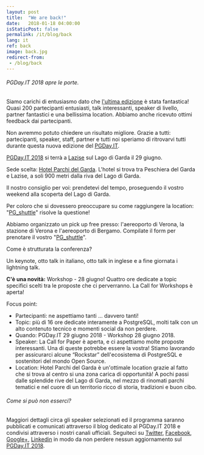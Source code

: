 ```yaml
---
layout: post
title:  "We are back!"
date:   2018-01-18 04:00:00
isStaticPost: false
permalink: /it/blog/back
lang: it
ref: back
image: back.jpg
redirect-from:
 - /blog/back
---
```


<h6>PGDay.IT 2018 apre le porte.</h6>

Siamo carichi di entusiasmo dato che [l'ultima edizione](https://2017.pgday.it/it/) è stata fantastica!
Quasi 200 partecipanti entusiasti, talk interessanti, speaker di livello, partner fantastici e una bellissima location. Abbiamo anche ricevuto ottimi feedback dai partecipanti.

Non avremmo potuto chiedere un risultato migliore.
Grazie a tutti: partecipanti, speaker, staff, partner e tutti noi speriamo di ritrovarvi tutti durante questa nuova edizione del [PGDay.IT](https://2018.pgday.it/it/).

[PGDay.IT 2018](https://2018.pgday.it/it/) si terrà a [Lazise](https://2018.pgday.it/it/logistics/) sul Lago di Garda il 29 giugno.

Sede scelta: [Hotel Parchi del Garda](https://2018.pgday.it/it/logistics/). L'hotel si trova tra Peschiera del Garda e Lazise, a soli 900 metri dalla riva del Lago di Garda.

Il nostro consiglio per voi: prendetevi del tempo, proseguendo il vostro weekend alla scoperta del Lago di Garda.

Per coloro che si dovessero preoccupare su come raggiungere la location: "[PG_shuttle](https://docs.google.com/forms/d/e/1FAIpQLSfcysiZlJ2rT7LsV8kU0AG8DvxD1M2WAhAjjcR1E2rhNfHI3A/viewform)" risolve la questione!

Abbiamo organizzato un pick up free presso: l'aereoporto di Verona, la stazione di Verona e l'aereoporto di Bergamo. Compilate il form per prenotare il vostro  "[PG_shuttle](https://docs.google.com/forms/d/e/1FAIpQLSfcysiZlJ2rT7LsV8kU0AG8DvxD1M2WAhAjjcR1E2rhNfHI3A/viewform)".

Come è strutturata la conferenza?

Un keynote, otto talk in italiano, otto talk in inglese e a fine giornata i lightning talk.

**C'è una novità:** Workshop - 28 giugno!
Quattro ore dedicate a topic specifici scelti tra le proposte che ci perverranno. La Call for Workshops è aperta!

Focus point:
* Partecipanti: ne aspettiamo tanti ... davvero tanti!
* Topic: più di 16 ore dedicate interamente a PostgreSQL, molti talk con un alto contenuto tecnico e momenti social da non perdere.
* Quando: PGDay.IT 29 giugno 2018 - Workshop 28 giugno 2018.
* Speaker: La Call for Paper è aperta, e ci aspettiamo molte proposte interessanti. Una di queste potrebbe essere la vostra! Stiamo lavorando per assicurarci alcune “Rockstar” dell'ecosistema di PostgreSQL e sostenitori del mondo Open Source.
* Location: Hotel Parchi del Garda è un'ottimale location grazie al fatto che si trova al centro si una zona carica di opportunità! A pochi passi dalle splendide rive del Lago di Garda, nel mezzo di rinomati parchi tematici e nel cuore di un territorio ricco di storia, tradizioni e buon cibo.

<h6>Come si può non esserci?</h6>

Maggiori dettagli circa gli speaker selezionati ed il programma saranno pubblicati e comunicati attraverso il blog dedicato al PGDay.IT 2018 e condivisi attraverso i nostri canali ufficiali.
Seguiteci su [Twitter](https://twitter.com/PGDayIT), [Facebook](https://www.facebook.com/ITPUG/), [Google+](https://plus.google.com/114060631874544975126), [Linkedin](https://www.linkedin.com/company/itpug) in modo da non perdere nessun aggiornamento sul [PGDay.IT 2018](https://2018.pgday.it/it/).
